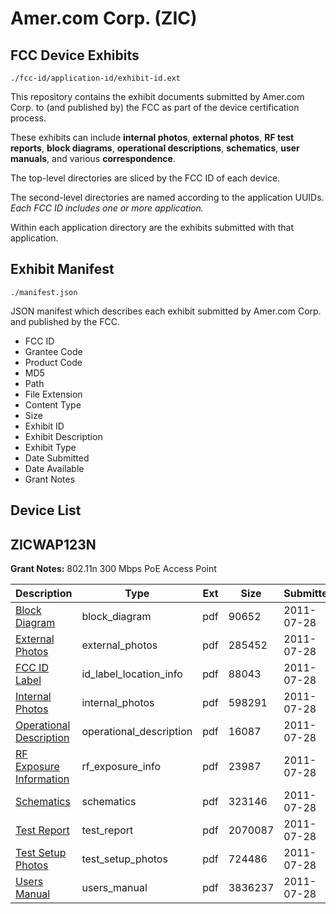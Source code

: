 # Amer.com Corp. (ZIC)
## FCC Device Exhibits

```
./fcc-id/application-id/exhibit-id.ext
```

This repository contains the exhibit documents submitted by Amer.com Corp. to (and published by) the FCC as part of the device certification process.

These exhibits can include **internal photos**, **external photos**, **RF test reports**, **block diagrams**, **operational descriptions**, **schematics**, **user manuals**, and various **correspondence**.

The top-level directories are sliced by the FCC ID of each device.

The second-level directories are named according to the application UUIDs. *Each FCC ID includes one or more application.*

Within each application directory are the exhibits submitted with that application. 

## Exhibit Manifest

```
./manifest.json
```

JSON manifest which describes each exhibit submitted by Amer.com Corp. and published by the FCC.

- FCC ID
- Grantee Code
- Product Code
- MD5
- Path
- File Extension
- Content Type
- Size
- Exhibit ID
- Exhibit Description
- Exhibit Type
- Date Submitted
- Date Available
- Grant Notes

## Device List
## ZICWAP123N
**Grant Notes:** 802.11n 300 Mbps PoE Access Point

| Description | Type | Ext | Size | Submitted | Available |
| ----------- | ---- | --- | ---- | --------- | --------- |
| [Block Diagram](ZICWAP123N/249dea22bd0f559e0216a34bf75eec08/1512067.pdf) | block_diagram | pdf | 90652 | 2011-07-28 | 2011-07-28 |
| [External Photos](ZICWAP123N/249dea22bd0f559e0216a34bf75eec08/1512068.pdf) | external_photos | pdf | 285452 | 2011-07-28 | 2011-07-28 |
| [FCC ID Label](ZICWAP123N/249dea22bd0f559e0216a34bf75eec08/1512069.pdf) | id_label_location_info | pdf | 88043 | 2011-07-28 | 2011-07-28 |
| [Internal Photos](ZICWAP123N/249dea22bd0f559e0216a34bf75eec08/1512070.pdf) | internal_photos | pdf | 598291 | 2011-07-28 | 2011-07-28 |
| [Operational Description](ZICWAP123N/249dea22bd0f559e0216a34bf75eec08/1512071.pdf) | operational_description | pdf | 16087 | 2011-07-28 | 2011-07-28 |
| [RF Exposure Information](ZICWAP123N/249dea22bd0f559e0216a34bf75eec08/1512072.pdf) | rf_exposure_info | pdf | 23987 | 2011-07-28 | 2011-07-28 |
| [Schematics](ZICWAP123N/249dea22bd0f559e0216a34bf75eec08/1512073.pdf) | schematics | pdf | 323146 | 2011-07-28 | 2011-07-28 |
| [Test Report](ZICWAP123N/249dea22bd0f559e0216a34bf75eec08/1512074.pdf) | test_report | pdf | 2070087 | 2011-07-28 | 2011-07-28 |
| [Test Setup Photos](ZICWAP123N/249dea22bd0f559e0216a34bf75eec08/1512075.pdf) | test_setup_photos | pdf | 724486 | 2011-07-28 | 2011-07-28 |
| [Users Manual](ZICWAP123N/249dea22bd0f559e0216a34bf75eec08/1512076.pdf) | users_manual | pdf | 3836237 | 2011-07-28 | 2011-07-28 |
